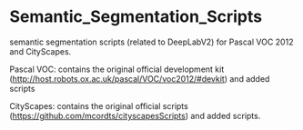 # Semantic_Segmentation_Scripts
semantic segmentation scripts (related to DeepLabV2) for Pascal VOC 2012 and CityScapes.

Pascal VOC: contains the original official development kit (http://host.robots.ox.ac.uk/pascal/VOC/voc2012/#devkit) and added scripts

CityScapes: contains the original official scripts (https://github.com/mcordts/cityscapesScripts) and added scripts.
